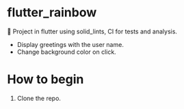 # flutter_rainbow
📖 Project in flutter using solid_lints, CI for tests and analysis.

- Display greetings with the user name.
- Change background color on click.

# How to begin
1. Clone the repo.
